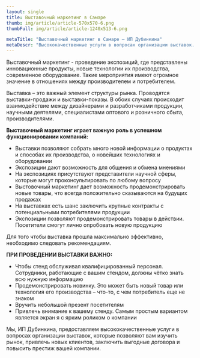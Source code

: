 ```yaml
---
layout: single
title: Выставочный маркетинг в Самаре
thumb: img/article/article-570x570-6.png
thumbFull: img/article/article-1240x513-6.png

metaTitle: "Выставочный маркетинг в Самаре — ИП Дубинкина"
metaDescr: "Высококачественные услуги в вопросах организации выставок. Подбробнее по тел.: 8 (960) 821-02-05"
---
```


<p>Выставочный маркетинг - проведение экспозиций, где представлены инновационные продукты, новые технологии их производства, современное оборудование. Такие мероприятия имеют огромное значение в отношениях между производителем и потребителем.</p>
<p>Выставка – это важный элемент структуры рынка. Проводятся выставки-продажи и выставки-показы. В обоих случаях происходит взаимодействие между дизайнерами и разработчиками продукции, научными деятелями, специалистами оптового и розничного сбыта, производителями.</p>
<p><b>Выставочный маркетинг играет важную роль в успешном функционировании компаний:</b></p>
<ul>
	<li>Выставки позволяют собрать много новой информации о продуктах и способах их производства, о новейших технологиях и оборудовании</li>
	<li>Экспозиции дают возможность для общения и обмена мнениями</li>
	<li>На экспозициях присутствуют представители научной сферы, которые могут проконсультировать по любому вопросу</li>
	<li>Выстовочный маркетинг дает возможность продемонстрировать новые товары, что всегда положительно сказываются на будущих продажах</li>
	<li>На выставках есть шанс заключить крупные контракты с потенциальными потребителями продукции</li>
	<li>Экспозиции позволяют продемонстрировать товары в действии. Посетители смогут лично опробовать новую продукцию</li>
</ul>
<p>Для того чтобы выставка прошла максимально эффективно, необходимо следовать рекомендациям.</p>
<p><b>ПРИ ПРОВЕДЕНИИ ВЫСТАВКИ ВАЖНО:</b></p>
<ul>
	<li>Чтобы стенд обслуживал квалифицированный персонал. Сотрудники, работающие с вашим стендом, должны чётко знать всю нужную информацию</li>
	<li>Продемонстрировать новинку. Это может быть новый товар или технология его производства – что-то, с чем потребитель еще не знаком</li>
	<li>Вручить небольшой презент посетителям</li>
	<li>Привлечь внимание к вашему стенду. Самым простым вариантом является экран я с ярким роликом о компании</li>
</ul>
<p>Мы, ИП Дубинкина, предоставляем высококачественные услуги в вопросах организации выставок, которые позволяют вам изучить рынок, привлечь новых клиентов, заключить выгодные договора и повысить престиж вашей компании.</p>